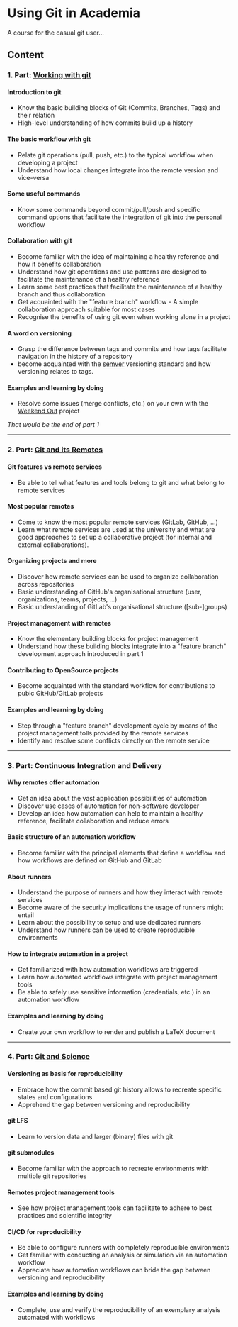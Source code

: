 # Using Git in Academia

A course for the casual git user...


## Content

### 1. Part: [Working with git](https://github.com/t4d-gmbh/working-with-git)

#### Introduction to git
- Know the basic building blocks of Git (Commits, Branches, Tags) and their relation
- High-level understanding of how commits build up a history

#### The basic workflow with git
- Relate git operations (pull, push, etc.) to the typical workflow when developing a project
- Understand how local changes integrate into the remote version and vice-versa

#### Some useful commands
- Know some commands beyond commit/pull/push and specific command options that facilitate the integration of git into the personal workflow

#### Collaboration with git
- Become familiar with the idea of maintaining a healthy reference and how it benefits collaboration
- Understand how git operations and use patterns are designed to facilitate the maintenance of a healthy reference
- Learn some best practices that facilitate the maintenance of a healthy branch and thus collaboration
- Get acquainted with the "feature branch" workflow - A simple collaboration approach suitable for most cases
- Recognise the benefits of using git even when working alone in a project

#### A word on versioning
- Grasp the difference between tags and commits and how tags facilitate navigation in the history of a repository
- become acquainted with the [semver](semver.org) versioning standard and how versioning relates to tags.

#### Examples and learning by doing
- Resolve some issues (merge conflicts, etc.) on your own with the [Weekend Out](https://github.com/t4d-gmbh/Weekend-Out) project

_That would be the end of part 1_



---

### 2. Part: [Git and its Remotes](https://github.com/t4d-gmbh/git-and-its-remotes)

#### Git features vs remote services
- Be able to tell what features and tools belong to git and what belong to remote services

#### Most popular remotes
- Come to know the most popular remote services (GitLab, GitHub, ...)
- Learn what remote services are used at the university and what are good approaches to set up a collaborative project (for internal and external collaborations).

#### Organizing projects and more
- Discover how remote services can be used to organize collaboration across repositories
- Basic understanding of GitHub's organisational structure (user, organizations, teams, projects, ...)
- Basic understanding of GitLab's organisational structure ([sub-]groups)

#### Project management with remotes
- Know the elementary building blocks for project management
- Understand how these building blocks integrate into a "feature branch" development approach introduced in part 1

#### Contributing to OpenSource projects
- Become acquainted with the standard workflow for contributions to pubic GitHub/GitLab projects

#### Examples and learning by doing
- Step through a "feature branch" development cycle by means of the project management tolls provided by the remote services
- Identify and resolve some conflicts directly on the remote service


---


### 3. Part: Continuous Integration and Delivery

#### Why remotes offer automation
- Get an idea about the vast application possibilities of automation
- Discover use cases of automation for non-software developer
- Develop an idea how automation can help to maintain a healthy reference, facilitate collaboration and reduce errors

#### Basic structure of an automation workflow
- Become familiar with the principal elements that define a workflow and how workflows are defined on GitHub and GitLab

#### About runners
- Understand the purpose of runners and how they interact with remote services
- Become aware of the security implications the usage of runners might entail
- Learn about the possibility to setup and use dedicated runners
- Understand how runners can be used to create reproducible environments

#### How to integrate automation in a project
- Get familiarized with how automation workflows are triggered
- Learn how automated workflows integrate with project management tools
- Be able to safely use sensitive information (credentials, etc.) in an automation workflow

#### Examples and learning by doing
- Create your own workflow to render and publish a LaTeX document


---

### 4. Part: [Git and Science](https://github.com/t4d-gmbh/git-and-science)

#### Versioning as basis for reproducibility
- Embrace how the commit based git history allows to recreate specific states and configurations
- Apprehend the gap between versioning and reproducibility

#### git LFS
- Learn to version data and larger (binary) files with git

#### git submodules
- Become familiar with the approach to recreate environments with multiple git repositories

#### Remotes project management tools
- See how project management tools can facilitate to adhere to best practices and scientific integrity

#### CI/CD for reproducibility
- Be able to configure runners with completely reproducible environments
- Get familiar with conducting an analysis or simulation via an automation workflow
- Appreciate how automation workflows can bride the gap between versioning and reproducibility

#### Examples and learning by doing
- Complete, use and verify the reproducibility of an exemplary analysis automated with workflows
